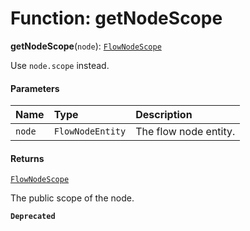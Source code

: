 # Function: getNodeScope

**getNodeScope**(`node`): [`FlowNodeScope`](/auto-docs/variable-plugin/interfaces/FlowNodeScope.md)

Use `node.scope` instead.

#### Parameters

| Name | Type | Description |
| :------ | :------ | :------ |
| `node` | `FlowNodeEntity` | The flow node entity. |

#### Returns

[`FlowNodeScope`](/auto-docs/variable-plugin/interfaces/FlowNodeScope.md)

The public scope of the node.

**`Deprecated`**
